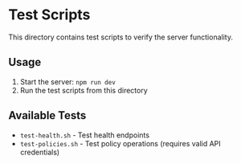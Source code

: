 # Test Scripts

This directory contains test scripts to verify the server functionality.

## Usage

1. Start the server: `npm run dev`
2. Run the test scripts from this directory

## Available Tests

- `test-health.sh` - Test health endpoints
- `test-policies.sh` - Test policy operations (requires valid API credentials)

